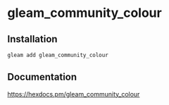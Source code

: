 # gleam_community_colour

## Installation

```sh
gleam add gleam_community_colour
```

## Documentation

<https://hexdocs.pm/gleam_community_colour>
